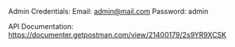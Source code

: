 Admin Credentials:
Email: admin@mail.com
Password: admin

API Documentation:
https://documenter.getpostman.com/view/21400179/2s9YR9XCSK